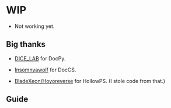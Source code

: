 # WIP

- Not working yet.

## Big thanks

- [DICE_LAB](https://github.com/DICE-LAB-SYX) for DocPy.
- [Insomnyawolf](https://github.com/insomnyawolf/) for DocCS.

- [BladeXeon/Hoyoreverse](https://git.xeondev.com/xeon) for HollowPS. (I stole code from that.)

## Guide
